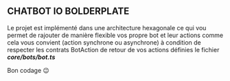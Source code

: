 ## CHATBOT IO BOLDERPLATE

Le projet est implémenté dans une architecture hexagonale ce qui vou permet de rajouter de manière flexible vos propre bot et leur actions comme cela vous convient (action synchrone ou asynchrone) à condition de respecter les contrats BotAction de retour de vos actions définies le fichier ***core/bots/bot.ts***

Bon codage 😉
